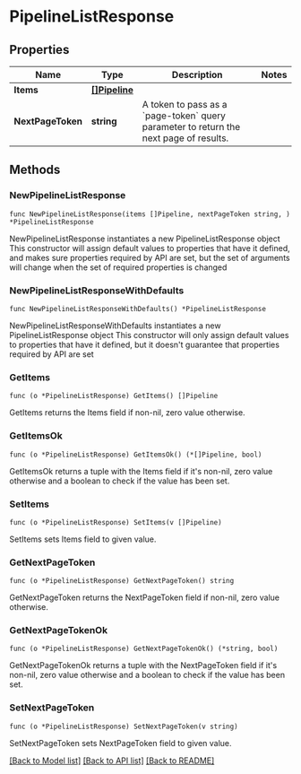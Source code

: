 # PipelineListResponse

## Properties

Name | Type | Description | Notes
------------ | ------------- | ------------- | -------------
**Items** | [**[]Pipeline**](Pipeline.md) |  | 
**NextPageToken** | **string** | A token to pass as a &#x60;page-token&#x60; query parameter to return the next page of results. | 

## Methods

### NewPipelineListResponse

`func NewPipelineListResponse(items []Pipeline, nextPageToken string, ) *PipelineListResponse`

NewPipelineListResponse instantiates a new PipelineListResponse object
This constructor will assign default values to properties that have it defined,
and makes sure properties required by API are set, but the set of arguments
will change when the set of required properties is changed

### NewPipelineListResponseWithDefaults

`func NewPipelineListResponseWithDefaults() *PipelineListResponse`

NewPipelineListResponseWithDefaults instantiates a new PipelineListResponse object
This constructor will only assign default values to properties that have it defined,
but it doesn't guarantee that properties required by API are set

### GetItems

`func (o *PipelineListResponse) GetItems() []Pipeline`

GetItems returns the Items field if non-nil, zero value otherwise.

### GetItemsOk

`func (o *PipelineListResponse) GetItemsOk() (*[]Pipeline, bool)`

GetItemsOk returns a tuple with the Items field if it's non-nil, zero value otherwise
and a boolean to check if the value has been set.

### SetItems

`func (o *PipelineListResponse) SetItems(v []Pipeline)`

SetItems sets Items field to given value.


### GetNextPageToken

`func (o *PipelineListResponse) GetNextPageToken() string`

GetNextPageToken returns the NextPageToken field if non-nil, zero value otherwise.

### GetNextPageTokenOk

`func (o *PipelineListResponse) GetNextPageTokenOk() (*string, bool)`

GetNextPageTokenOk returns a tuple with the NextPageToken field if it's non-nil, zero value otherwise
and a boolean to check if the value has been set.

### SetNextPageToken

`func (o *PipelineListResponse) SetNextPageToken(v string)`

SetNextPageToken sets NextPageToken field to given value.



[[Back to Model list]](../README.md#documentation-for-models) [[Back to API list]](../README.md#documentation-for-api-endpoints) [[Back to README]](../README.md)


